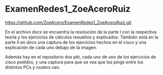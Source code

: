 # ExamenRedes1_ZoeAceroRuiz

https://github.com/ZoeAcero/ExamenRedes1_ZoeAceroRuiz.git


En el archivo docx se encuentra la resolución de la parte I con la respectiva teoría y los ejercicios de cálculos resueltos y explicados. También está en la parte II en docx una captura de los ejercicios hechos en el cisco y una explicación de cada uno debajo de la imagen.

Además hay en el repositorio dos pkt, cada uno de uno de los ejercicios de cisco pedidos, y una captura para que se vea que los pings entre los distintos PCs y routers van.
